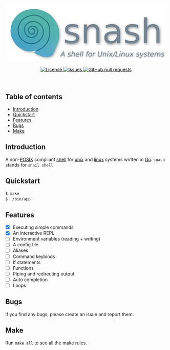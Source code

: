 <p align="center">
	<img width="500px" src="res/logo.png"/>
	<!--<h1 align="center">snash</h1>
	<p align="center">A shell for Unix/Linux systems</p>-->
</p>
<p align="center">
	<a href="./LICENSE">
		<img alt="License" src="https://img.shields.io/badge/license-GPL-blue?color=7aca00"/>
	</a>
	<a href="https://github.com/LordOfTrident/snash/issues">
		<img alt="Issues" src="https://img.shields.io/github/issues/LordOfTrident/snash?color=0088ff"/>
	</a>
	<a href="https://github.com/LordOfTrident/snash/pulls">
		<img alt="GitHub pull requests" src="https://img.shields.io/github/issues-pr/LordOfTrident/snash?color=0088ff"/>
	</a>
	<br><br><br>
</p>

## Table of contents
* [Introduction](#introduction)
* [Quickstart](#quickstart)
* [Features](#features)
* [Bugs](#bugs)
* [Make](#make)

## Introduction
A non-[POSIX](https://en.wikipedia.org/wiki/POSIX) compliant
[shell](https://en.wikipedia.org/wiki/Unix_shell) for [unix](https://en.wikipedia.org/wiki/Unix) and
[linux](https://en.wikipedia.org/wiki/Linux) systems written in [Go](https://go.dev/).
`snash` stands for `snail shell`

## Quickstart
```sh
$ make
$ ./bin/app
```

## Features
- [X] Executing simple commands
- [X] An interactive REPL
- [ ] Environment variables (reading + writing)
- [ ] A config file
- [ ] Aliases
- [ ] Command keybinds
- [ ] If statements
- [ ] Functions
- [ ] Piping and redirecting output
- [ ] Auto completion
- [ ] Loops

## Bugs
If you find any bugs, please create an issue and report them.

## Make
Run `make all` to see all the make rules.
